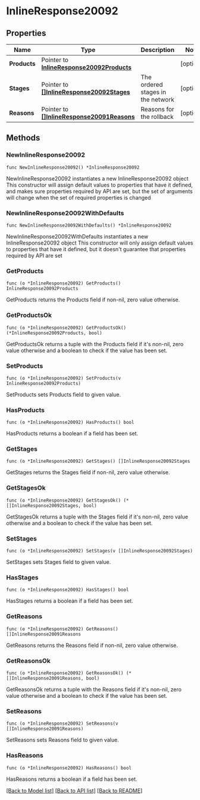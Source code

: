 # InlineResponse20092

## Properties

Name | Type | Description | Notes
------------ | ------------- | ------------- | -------------
**Products** | Pointer to [**InlineResponse20092Products**](InlineResponse20092Products.md) |  | [optional] 
**Stages** | Pointer to [**[]InlineResponse20092Stages**](InlineResponse20092Stages.md) | The ordered stages in the network | [optional] 
**Reasons** | Pointer to [**[]InlineResponse20091Reasons**](InlineResponse20091Reasons.md) | Reasons for the rollback | [optional] 

## Methods

### NewInlineResponse20092

`func NewInlineResponse20092() *InlineResponse20092`

NewInlineResponse20092 instantiates a new InlineResponse20092 object
This constructor will assign default values to properties that have it defined,
and makes sure properties required by API are set, but the set of arguments
will change when the set of required properties is changed

### NewInlineResponse20092WithDefaults

`func NewInlineResponse20092WithDefaults() *InlineResponse20092`

NewInlineResponse20092WithDefaults instantiates a new InlineResponse20092 object
This constructor will only assign default values to properties that have it defined,
but it doesn't guarantee that properties required by API are set

### GetProducts

`func (o *InlineResponse20092) GetProducts() InlineResponse20092Products`

GetProducts returns the Products field if non-nil, zero value otherwise.

### GetProductsOk

`func (o *InlineResponse20092) GetProductsOk() (*InlineResponse20092Products, bool)`

GetProductsOk returns a tuple with the Products field if it's non-nil, zero value otherwise
and a boolean to check if the value has been set.

### SetProducts

`func (o *InlineResponse20092) SetProducts(v InlineResponse20092Products)`

SetProducts sets Products field to given value.

### HasProducts

`func (o *InlineResponse20092) HasProducts() bool`

HasProducts returns a boolean if a field has been set.

### GetStages

`func (o *InlineResponse20092) GetStages() []InlineResponse20092Stages`

GetStages returns the Stages field if non-nil, zero value otherwise.

### GetStagesOk

`func (o *InlineResponse20092) GetStagesOk() (*[]InlineResponse20092Stages, bool)`

GetStagesOk returns a tuple with the Stages field if it's non-nil, zero value otherwise
and a boolean to check if the value has been set.

### SetStages

`func (o *InlineResponse20092) SetStages(v []InlineResponse20092Stages)`

SetStages sets Stages field to given value.

### HasStages

`func (o *InlineResponse20092) HasStages() bool`

HasStages returns a boolean if a field has been set.

### GetReasons

`func (o *InlineResponse20092) GetReasons() []InlineResponse20091Reasons`

GetReasons returns the Reasons field if non-nil, zero value otherwise.

### GetReasonsOk

`func (o *InlineResponse20092) GetReasonsOk() (*[]InlineResponse20091Reasons, bool)`

GetReasonsOk returns a tuple with the Reasons field if it's non-nil, zero value otherwise
and a boolean to check if the value has been set.

### SetReasons

`func (o *InlineResponse20092) SetReasons(v []InlineResponse20091Reasons)`

SetReasons sets Reasons field to given value.

### HasReasons

`func (o *InlineResponse20092) HasReasons() bool`

HasReasons returns a boolean if a field has been set.


[[Back to Model list]](../README.md#documentation-for-models) [[Back to API list]](../README.md#documentation-for-api-endpoints) [[Back to README]](../README.md)


